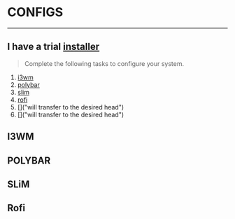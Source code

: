 # CONFIGS
---
I have a trial [installer]()
---
> Complete the following tasks to configure your system.

1. [i3wm](https://github.com/DONSIMON92/configs#i3wm "will transfer to the desired head")
2. [polybar](https://github.com/DONSIMON92/configs#polybar "will transfer to the desired head")
3. [slim](https://github.com/DONSIMON92/configs#slim "will transfer to the desired head")
4. [rofi](https://github.com/DONSIMON92/configs#rofi "will transfer to the desired head") 
5. []("will transfer to the desired head")
6. []("will transfer to the desired head")

## I3WM

## POLYBAR

## SLiM

## Rofi

##
